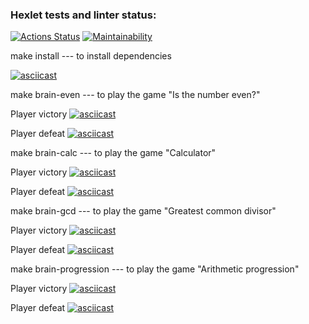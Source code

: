 ### Hexlet tests and linter status:
[![Actions Status](https://github.com/Small-Annie/php-project-45/actions/workflows/hexlet-check.yml/badge.svg)](https://github.com/Small-Annie/php-project-45/actions)
[![Maintainability](https://api.codeclimate.com/v1/badges/bed77cd265e0e6cde83b/maintainability)](https://codeclimate.com/github/Small-Annie/php-project-45/maintainability)

make install --- to install dependencies

[![asciicast](https://asciinema.org/a/1VPFBlxBIUAVxsPnKsmrcl7WM.svg)](https://asciinema.org/a/1VPFBlxBIUAVxsPnKsmrcl7WM)

make brain-even --- to play the game "Is the number even?"

Player victory
[![asciicast](https://asciinema.org/a/zY1arLlah55r4ltk0HIhpAVTL.svg)](https://asciinema.org/a/zY1arLlah55r4ltk0HIhpAVTL)

Player defeat
[![asciicast](https://asciinema.org/a/xtNQ40N0ehgDrdXxxr2TQV7Qg.svg)](https://asciinema.org/a/xtNQ40N0ehgDrdXxxr2TQV7Qg)

make brain-calc --- to play the game "Calculator"

Player victory
[![asciicast](https://asciinema.org/a/nOfJttYFCMSwQFdOe11u5lnBX.svg)](https://asciinema.org/a/nOfJttYFCMSwQFdOe11u5lnBX)

Player defeat
[![asciicast](https://asciinema.org/a/cgLzOtrh8rAqOfbLVz6Xmy3n6.svg)](https://asciinema.org/a/cgLzOtrh8rAqOfbLVz6Xmy3n6)

make brain-gcd --- to play the game "Greatest common divisor"

Player victory
[![asciicast](https://asciinema.org/a/oz7bS7rPxYtMqd1Uvw368kP8W.svg)](https://asciinema.org/a/oz7bS7rPxYtMqd1Uvw368kP8W)

Player defeat
[![asciicast](https://asciinema.org/a/VWgNaxxIbOzoHVCmVZ7VKbJWg.svg)](https://asciinema.org/a/VWgNaxxIbOzoHVCmVZ7VKbJWg)

make brain-progression --- to play the game "Arithmetic progression"

Player victory
[![asciicast](https://asciinema.org/a/cvBeee9PvbbP2H3HUpvRAS7xc.svg)](https://asciinema.org/a/cvBeee9PvbbP2H3HUpvRAS7xc)

Player defeat
[![asciicast](https://asciinema.org/a/qfPCV2EPMarGIAX3TODL14rM9.svg)](https://asciinema.org/a/qfPCV2EPMarGIAX3TODL14rM9)